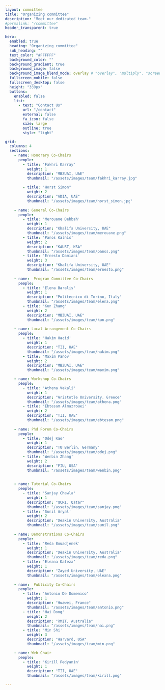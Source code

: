 ```yaml
---
layout: committee 
title: "Organizing committee"
description: "Meet our dedicated team."
#permalink: "/committee"
header_transparent: true

hero:
  enabled: true
  heading: "Organizing committee"
  sub_heading: ""
  text_color: "#FFFFFF"
  background_color: ""
  background_gradient: true
  background_image: false
  background_image_blend_mode: overlay # "overlay", "multiply", "screen"
  fullscreen_mobile: false
  fullscreen_desktop: false
  height: "330px"
  buttons:
    enabled: false
    list:
      - text: "Contact Us"
        url: "/contact"
        external: false
        fa_icon: false
        size: large
        outline: true
        style: "light"

grid:
  columns: 4
  sections:
    - name: Honorary Co-Chairs
      people:
        - title: "Fakhri Karray"
          weight: 1
          description: "MBZUAI, UAE"
          thumbnail: "/assets/images/team/fakhri_karray.jpg"
          
        - title: "Horst Simon"
          weight: 2
          description: "ADIA, UAE"
          thumbnail: "/assets/images/team/horst_simon.jpg"
          
    - name: General Co-Chairs
      people:
        - title: 'Merouane Debbah'
          weight: 1
          description: "Khalifa University, UAE"
          thumbnail: "/assets/images/team/merouane.png"
        - title: 'Panos Kalnis'
          weight: 2
          description: "KAUST, KSA"
          thumbnail: "/assets/images/team/panos.png"
        - title: 'Ernesto Damiani'
          weight: 3
          description: "Khalifa University, UAE"
          thumbnail: "/assets/images/team/ernesto.png"
          
    - name:  Program Committee Co-Chairs
      people:
        - title: 'Elena Baralis'
          weight: 1
          description: "Politecnico di Torino, Italy"
          thumbnail: "/assets/images/team/elena.png"
        - title: 'Kun Zhang'
          weight: 2
          description: "MBZUAI, UAE"
          thumbnail: "/assets/images/team/kun.png"
          
    - name: Local Arrangement Co-Chairs 
      people:
        - title: 'Hakim Hacid'
          weight: 1
          description: "TII, UAE"
          thumbnail: "/assets/images/team/hakim.png"
        - title: 'Maxim Panov'
          weight: 2
          description: "MBZUAI, UAE"
          thumbnail: "/assets/images/team/maxim.png"

    - name: Workshop Co-Chairs
      people:
        - title: 'Athena Vakali'
          weight: 1
          description: "Aristotle University, Greece"
          thumbnail: "/assets/images/team/athena.png"
        - title: 'Ebtesam Almazrouei'
          weight: 2
          description: "TII, UAE"
          thumbnail: "/assets/images/team/ebtesam.png"
          
    - name: Phd Forum Co-Chairs
      people:
        - title: 'Odej Kao'
          weight: 1
          description: "TU Berlin, Germany"
          thumbnail: "/assets/images/team/odej.png"
        - title: 'Wenbin Zhang'
          weight: 2
          description: "FIU, USA"
          thumbnail: "/assets/images/team/wenbin.png"
          
          
    - name: Tutorial Co-Chairs
      people:
        - title: 'Sanjay Chawla'
          weight: 1
          description: "QCRI, Qatar"
          thumbnail: "/assets/images/team/sanjay.png"
        - title: 'Sunil Aryal'
          weight: 2
          description: "Deakin University, Australia"
          thumbnail: "/assets/images/team/sunil.png"
          
    - name: Demonstrations Co-Chairs
      people:
        - title: 'Reda Bouadjenek'
          weight: 1
          description: "Deakin University, Australia"
          thumbnail: "/assets/images/team/reda.png"
        - title: 'Eleana Kafeza'
          weight: 1
          description: "Zayed University, UAE"
          thumbnail: "/assets/images/team/eleana.png"
          
    - name:  Publicity Co-Chairs
      people:
        - title: 'Antonio De Domenico'
          weight: 1
          description: "Huawei, France"
          thumbnail: "/assets/images/team/antonio.png"
        - title: 'Hai Dong'
          weight: 2
          description: "RMIT, Australia"
          thumbnail: "/assets/images/team/hai.png"
        - title: 'Min Shi'
          weight: 3
          description: "Harvard, USA"
          thumbnail: "/assets/images/team/min.png"

    - name: Web Chair
      people:
        - title: 'Kirill Fedyanin'
          weight: 1
          description: "TII, UAE"
          thumbnail: "/assets/images/team/kirill.png"

---
```



